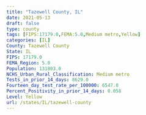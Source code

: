 ```yaml
---
title: "Tazewell County, IL"
date: 2021-05-13
draft: false
type: county
tags: [FIPS:17179.0,FEMA:5.0,Medium metro,Yellow]
categories: [IL]
County: Tazewell County
State: IL
FIPS: 17179.0
FEMA_Region: 5.0
Population: 131803.0
NCHS_Urban_Rural_Classification: Medium metro
Tests_in_prior_14_days: 8629.0
Fourteen_day_test_rate_per_100000: 6547.0
Percent_Positivity_in_prior_14_days: 0.058
Level: Yellow
url: /states/IL/tazewell-county
---
```



